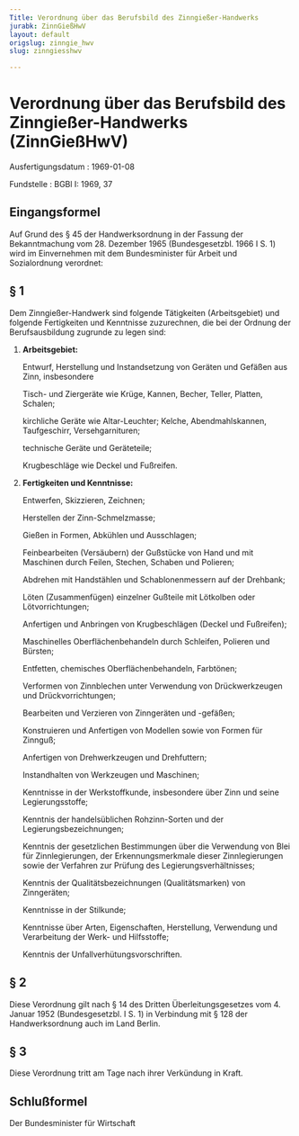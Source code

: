 ```yaml
---
Title: Verordnung über das Berufsbild des Zinngießer-Handwerks
jurabk: ZinnGießHwV
layout: default
origslug: zinngie_hwv
slug: zinngiesshwv

---
```


# Verordnung über das Berufsbild des Zinngießer-Handwerks (ZinnGießHwV)

Ausfertigungsdatum
:   1969-01-08

Fundstelle
:   BGBl I: 1969, 37

## Eingangsformel

Auf Grund des § 45 der Handwerksordnung in der Fassung der
Bekanntmachung vom 28. Dezember 1965 (Bundesgesetzbl. 1966 I S. 1)
wird im Einvernehmen mit dem Bundesminister für Arbeit und
Sozialordnung verordnet:

## § 1

Dem Zinngießer-Handwerk sind folgende Tätigkeiten (Arbeitsgebiet) und
folgende Fertigkeiten und Kenntnisse zuzurechnen, die bei der Ordnung
der Berufsausbildung zugrunde zu legen sind:

1.  **Arbeitsgebiet:**

    Entwurf, Herstellung und Instandsetzung von Geräten und Gefäßen aus
    Zinn, insbesondere

    Tisch- und Ziergeräte wie Krüge, Kannen, Becher, Teller, Platten,
    Schalen;

    kirchliche Geräte wie Altar-Leuchter; Kelche, Abendmahlskannen,
    Taufgeschirr, Versehgarnituren;

    technische Geräte und Geräteteile;

    Krugbeschläge wie Deckel und Fußreifen.


2.  **Fertigkeiten und Kenntnisse:**

    Entwerfen, Skizzieren, Zeichnen;

    Herstellen der Zinn-Schmelzmasse;

    Gießen in Formen, Abkühlen und Ausschlagen;

    Feinbearbeiten (Versäubern) der Gußstücke von Hand und mit Maschinen
    durch Feilen, Stechen, Schaben und Polieren;

    Abdrehen mit Handstählen und Schablonenmessern auf der Drehbank;

    Löten (Zusammenfügen) einzelner Gußteile mit Lötkolben oder
    Lötvorrichtungen;

    Anfertigen und Anbringen von Krugbeschlägen (Deckel und Fußreifen);

    Maschinelles Oberflächenbehandeln durch Schleifen, Polieren und
    Bürsten;

    Entfetten, chemisches Oberflächenbehandeln, Farbtönen;

    Verformen von Zinnblechen unter Verwendung von Drückwerkzeugen und
    Drückvorrichtungen;

    Bearbeiten und Verzieren von Zinngeräten und -gefäßen;

    Konstruieren und Anfertigen von Modellen sowie von Formen für Zinnguß;

    Anfertigen von Drehwerkzeugen und Drehfuttern;

    Instandhalten von Werkzeugen und Maschinen;

    Kenntnisse in der Werkstoffkunde, insbesondere über Zinn und seine
    Legierungsstoffe;

    Kenntnis der handelsüblichen Rohzinn-Sorten und der
    Legierungsbezeichnungen;

    Kenntnis der gesetzlichen Bestimmungen über die Verwendung von Blei
    für Zinnlegierungen, der Erkennungsmerkmale dieser Zinnlegierungen
    sowie der Verfahren zur Prüfung des Legierungsverhältnisses;

    Kenntnis der Qualitätsbezeichnungen (Qualitätsmarken) von Zinngeräten;

    Kenntnisse in der Stilkunde;

    Kenntnisse über Arten, Eigenschaften, Herstellung, Verwendung und
    Verarbeitung der Werk- und Hilfsstoffe;

    Kenntnis der Unfallverhütungsvorschriften.

## § 2

Diese Verordnung gilt nach § 14 des Dritten Überleitungsgesetzes vom
4\. Januar 1952 (Bundesgesetzbl. I S. 1) in Verbindung mit § 128 der
Handwerksordnung auch im Land Berlin.

## § 3

Diese Verordnung tritt am Tage nach ihrer Verkündung in Kraft.

## Schlußformel

Der Bundesminister für Wirtschaft


